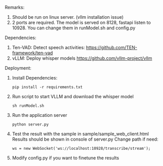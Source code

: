 Remarks:
1. Should be run on linux server. (vllm installation issue)
2. 2 ports are required. The model is served on 8128, fastapi listen to 10928. You can change them in runModel.sh and config.py

Dependencies:
1. Ten-VAD: Detect speech activities:
   https://github.com/TEN-framework/ten-vad
2. vLLM: Deploy whisper models
   https://github.com/vllm-project/vllm

Deployment:

1. Install Dependencies:
   ```
   pip install -r requirements.txt
   ```
   
2. Run script to start VLLM and download the whisper model
   ```
   sh runModel.sh
   ```
3. Run the application server
   ```
   python server.py
   ```
4. Test the result with the sample in sample/sample_web_client.html
   Results should be shown in console of server.py
   Change path if need:
   ```
   ws = new WebSocket('ws://localhost:10928/transcribe/stream');
   ```

6. Modify config.py if you want to finetune the results
